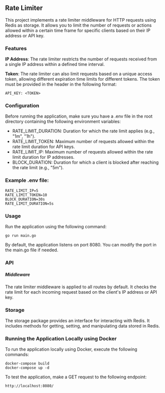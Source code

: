 ## Rate Limiter

This project implements a rate limiter middleware for HTTP requests using Redis as storage. It allows you to limit the number of requests or actions allowed within a certain time frame for specific clients based on their IP address or API key.

### Features
**IP Address**: The rate limiter restricts the number of requests received from a single IP address within a defined time interval.

**Token**: The rate limiter can also limit requests based on a unique access token, allowing different expiration time limits for different tokens. The token must be provided in the header in the following format:

```
API_KEY: <TOKEN>
```

### Configuration

Before running the application, make sure you have a .env file in the root directory containing the following environment variables:

- RATE_LIMIT_DURATION: Duration for which the rate limit applies (e.g., "1m", "1h").
- RATE_LIMIT_TOKEN: Maximum number of requests allowed within the rate limit duration for API keys.
- RATE_LIMIT_IP: Maximum number of requests allowed within the rate limit duration for IP addresses.
- BLOCK_DURATION: Duration for which a client is blocked after reaching the rate limit (e.g., "5m").

### Example .env file:
```
RATE_LIMIT_IP=5
RATE_LIMIT_TOKEN=10
BLOCK_DURATION=30s
RATE_LIMIT_DURATION=5s
```

### Usage

Run the application using the following command:

```
go run main.go
```

By default, the application listens on port 8080. You can modify the port in the main.go file if needed.

### API
##### Middleware
The rate limiter middleware is applied to all routes by default. It checks the rate limit for each incoming request based on the client's IP address or API key.

### Storage
The storage package provides an interface for interacting with Redis. It includes methods for getting, setting, and manipulating data stored in Redis.

### Running the Application Locally using Docker

To run the application locally using Docker, execute the following commands:

```
docker-compose build
docker-compose up -d
```
To test the application, make a GET request to the following endpoint:

```http request
http://localhost:8080/
``` 